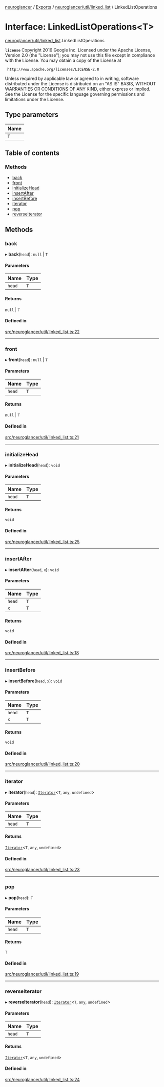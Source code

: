 [neuroglancer](../README.md) / [Exports](../modules.md) / [neuroglancer/util/linked\_list](../modules/neuroglancer_util_linked_list.md) / LinkedListOperations

# Interface: LinkedListOperations<T\>

[neuroglancer/util/linked_list](../modules/neuroglancer_util_linked_list.md).LinkedListOperations

**`license`**
Copyright 2016 Google Inc.
Licensed under the Apache License, Version 2.0 (the "License");
you may not use this file except in compliance with the License.
You may obtain a copy of the License at

     http://www.apache.org/licenses/LICENSE-2.0

Unless required by applicable law or agreed to in writing, software
distributed under the License is distributed on an "AS IS" BASIS,
WITHOUT WARRANTIES OR CONDITIONS OF ANY KIND, either express or implied.
See the License for the specific language governing permissions and
limitations under the License.

## Type parameters

| Name |
| :------ |
| `T` |

## Table of contents

### Methods

- [back](neuroglancer_util_linked_list.LinkedListOperations.md#back)
- [front](neuroglancer_util_linked_list.LinkedListOperations.md#front)
- [initializeHead](neuroglancer_util_linked_list.LinkedListOperations.md#initializehead)
- [insertAfter](neuroglancer_util_linked_list.LinkedListOperations.md#insertafter)
- [insertBefore](neuroglancer_util_linked_list.LinkedListOperations.md#insertbefore)
- [iterator](neuroglancer_util_linked_list.LinkedListOperations.md#iterator)
- [pop](neuroglancer_util_linked_list.LinkedListOperations.md#pop)
- [reverseIterator](neuroglancer_util_linked_list.LinkedListOperations.md#reverseiterator)

## Methods

### back

▸ **back**(`head`): ``null`` \| `T`

#### Parameters

| Name | Type |
| :------ | :------ |
| `head` | `T` |

#### Returns

``null`` \| `T`

#### Defined in

[src/neuroglancer/util/linked_list.ts:22](https://github.com/ActiveBrainAtlas2/neuroglancer/blob/034b457d/src/neuroglancer/util/linked_list.ts#L22)

___

### front

▸ **front**(`head`): ``null`` \| `T`

#### Parameters

| Name | Type |
| :------ | :------ |
| `head` | `T` |

#### Returns

``null`` \| `T`

#### Defined in

[src/neuroglancer/util/linked_list.ts:21](https://github.com/ActiveBrainAtlas2/neuroglancer/blob/034b457d/src/neuroglancer/util/linked_list.ts#L21)

___

### initializeHead

▸ **initializeHead**(`head`): `void`

#### Parameters

| Name | Type |
| :------ | :------ |
| `head` | `T` |

#### Returns

`void`

#### Defined in

[src/neuroglancer/util/linked_list.ts:25](https://github.com/ActiveBrainAtlas2/neuroglancer/blob/034b457d/src/neuroglancer/util/linked_list.ts#L25)

___

### insertAfter

▸ **insertAfter**(`head`, `x`): `void`

#### Parameters

| Name | Type |
| :------ | :------ |
| `head` | `T` |
| `x` | `T` |

#### Returns

`void`

#### Defined in

[src/neuroglancer/util/linked_list.ts:18](https://github.com/ActiveBrainAtlas2/neuroglancer/blob/034b457d/src/neuroglancer/util/linked_list.ts#L18)

___

### insertBefore

▸ **insertBefore**(`head`, `x`): `void`

#### Parameters

| Name | Type |
| :------ | :------ |
| `head` | `T` |
| `x` | `T` |

#### Returns

`void`

#### Defined in

[src/neuroglancer/util/linked_list.ts:20](https://github.com/ActiveBrainAtlas2/neuroglancer/blob/034b457d/src/neuroglancer/util/linked_list.ts#L20)

___

### iterator

▸ **iterator**(`head`): [`Iterator`](main_module._internal_.Iterator.md)<`T`, `any`, `undefined`\>

#### Parameters

| Name | Type |
| :------ | :------ |
| `head` | `T` |

#### Returns

[`Iterator`](main_module._internal_.Iterator.md)<`T`, `any`, `undefined`\>

#### Defined in

[src/neuroglancer/util/linked_list.ts:23](https://github.com/ActiveBrainAtlas2/neuroglancer/blob/034b457d/src/neuroglancer/util/linked_list.ts#L23)

___

### pop

▸ **pop**(`head`): `T`

#### Parameters

| Name | Type |
| :------ | :------ |
| `head` | `T` |

#### Returns

`T`

#### Defined in

[src/neuroglancer/util/linked_list.ts:19](https://github.com/ActiveBrainAtlas2/neuroglancer/blob/034b457d/src/neuroglancer/util/linked_list.ts#L19)

___

### reverseIterator

▸ **reverseIterator**(`head`): [`Iterator`](main_module._internal_.Iterator.md)<`T`, `any`, `undefined`\>

#### Parameters

| Name | Type |
| :------ | :------ |
| `head` | `T` |

#### Returns

[`Iterator`](main_module._internal_.Iterator.md)<`T`, `any`, `undefined`\>

#### Defined in

[src/neuroglancer/util/linked_list.ts:24](https://github.com/ActiveBrainAtlas2/neuroglancer/blob/034b457d/src/neuroglancer/util/linked_list.ts#L24)
